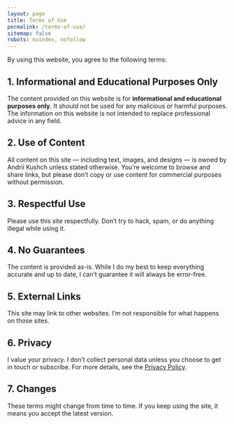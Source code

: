 ```yaml
---
layout: page
title: Terms of Use
permalink: /terms-of-use/
sitemap: false
robots: noindex, nofollow
---
```


By using this website, you agree to the following terms:

## 1. Informational and Educational Purposes Only
The content provided on this website is for **informational and educational purposes only**. It should not be used for any malicious or harmful purposes. The information on this website is not intended to replace professional advice in any field.

## 2. Use of Content
All content on this site — including text, images, and designs — is owned by Andrii Kushch unless stated otherwise. You’re welcome to browse and share links, but please don’t copy or use content for commercial purposes without permission.

## 3. Respectful Use
Please use this site respectfully. Don’t try to hack, spam, or do anything illegal while using it.

## 4. No Guarantees
The content is provided as-is. While I do my best to keep everything accurate and up to date, I can’t guarantee it will always be error-free.

## 5. External Links
This site may link to other websites. I’m not responsible for what happens on those sites.

## 6. Privacy
I value your privacy. I don’t collect personal data unless you choose to get in touch or subscribe. For more details, see the [Privacy Policy](https://andriikushch.com/privacy-policy).

## 7. Changes
These terms might change from time to time. If you keep using the site, it means you accept the latest version.
